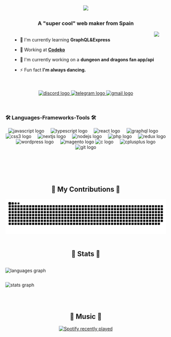 <h1 align="center">
    <img src="https://readme-typing-svg.herokuapp.com/?font=Righteous&size=35&center=true&vCenter=true&width=500&height=70&duration=4000&lines=Hi+There!+🤗;+I'm+Javier+Lorenzo!❤️;" />
</h1>
    <h3 align="center">A "super cool" web maker from Spain</h3>
<div style="display: flex; align-items: center; justify-content: center;">
  <div>  

  - 🌱 I'm currently learning **GraphQL&Express**

  - 🤵 Working at <a href="https://github.com/Codeko" target="_blank">**Codeko**</a>

  - 🚧 I'm currently working on a **dungeon and dragons fan app/api**

  - ⚡ Fun fact **I'm always dancing.**

  </div>
  <img height="150" src="https://media1.tenor.com/m/jRFZFVM8bY0AAAAC/frieren-sleeping-butterflies.gif" />
</div>
<br/>
<br/>
<div align="center">
  <a href="https://discordapp.com/users/darkmanice#0545" target="_blank">
    <img src="https://img.shields.io/static/v1?message=Discord&logo=discord&label=&color=7289DA&logoColor=white&labelColor=&style=for-the-badge" height="35" alt="discord logo"  />
  </a>
  <a href="https://t.me/javierlg2598" target="_blank">
    <img src="https://img.shields.io/static/v1?message=Telegram&logo=telegram&label=&color=2CA5E0&logoColor=white&labelColor=&style=for-the-badge" height="35" alt="telegram logo"  />
  </a>
    <a href="mailto:rd8614196@gmail.com" target="_blank">
    <img src="https://img.shields.io/badge/Gmail-333333?style=for-the-badge&logo=gmail&logoColor=red" height="35" alt="gmail logo" />
  </a>
</div>
<br/>
<br/>
<h3 align="left">🛠️ Languages-Frameworks-Tools 🛠️</h3>
<p align="center">
  <img src="https://cdn.jsdelivr.net/gh/devicons/devicon/icons/javascript/javascript-original.svg" height="30" alt="javascript logo" />
  <img width="12" />
  <img src="https://cdn.jsdelivr.net/gh/devicons/devicon/icons/typescript/typescript-original.svg" height="30" alt="typescript logo" />
  <img width="12" />
  <img src="https://cdn.jsdelivr.net/gh/devicons/devicon/icons/react/react-original.svg" height="30" alt="react logo" />
  <img width="12" />
  <img src="https://cdn.jsdelivr.net/gh/devicons/devicon/icons/graphql/graphql-plain.svg" height="30" alt="graphql logo" />
  <img width="12" />
  <img src="https://cdn.jsdelivr.net/gh/devicons/devicon/icons/css3/css3-original.svg" height="30" alt="css3 logo" />
  <img width="12" />
  <img src="https://cdn.jsdelivr.net/gh/devicons/devicon/icons/nextjs/nextjs-original.svg" height="30" alt="nextjs logo" />
  <img width="12" />
  <img src="https://cdn.jsdelivr.net/gh/devicons/devicon/icons/nodejs/nodejs-original.svg" height="30" alt="nodejs logo" />
  <img width="12" />
  <img src="https://cdn.jsdelivr.net/gh/devicons/devicon/icons/php/php-original.svg" height="30" alt="php logo" />
  <img width="12" />
  <img src="https://cdn.jsdelivr.net/gh/devicons/devicon/icons/redux/redux-original.svg" height="30" alt="redux logo" />
  <img width="12" />
  <img src="https://cdn.jsdelivr.net/gh/devicons/devicon/icons/wordpress/wordpress-original.svg" height="30" alt="wordpress logo" />
  <img width="12" />
  <img src="https://cdn.jsdelivr.net/gh/devicons/devicon/icons/magento/magento-original.svg" height="30" alt="magento logo" />
  <img src="https://cdn.jsdelivr.net/gh/devicons/devicon/icons/c/c-original.svg" height="30" alt="c logo" />
  <img width="12" />
  <img src="https://cdn.jsdelivr.net/gh/devicons/devicon/icons/cplusplus/cplusplus-original.svg" height="30" alt="cplusplus logo" />
  <img width="12" />
  <img src="https://cdn.jsdelivr.net/gh/devicons/devicon/icons/git/git-original.svg" height="30" alt="git logo" />
</p>
<br/>
<br/>

<br/>
<br/>
<div align="center">
  <h2>👾 My Contributions 👾</h2>
  <img src="https://raw.githubusercontent.com/darkmanice/darkmanice/output/snake.svg" alt="Snake animation" />
</div>
<br/>
<h2 align="center">🦄 Stats 🦄</h2>
<div style="display: flex; flex-wrap: wrap;">
  <p style="flex: 0 0 100%;"><img src="https://github-readme-stats.vercel.app/api/top-langs?username=darkmanice&locale=en&hide_title=false&layout=compact&card_width=320&langs_count=5&theme=dracula&hide_border=false" height="150" alt="languages graph"  /></p>
  <p style="flex: 0 0 100%;"><img src="https://github-readme-stats.vercel.app/api?username=darkmanice&hide_title=false&hide_rank=false&show_icons=true&include_all_commits=true&count_private=true&disable_animations=false&theme=dracula&locale=en&hide_border=false" height="150" alt="stats graph"  /></p>
</div>
<br/>
<br/>
<h2 align="center">🎵 Music 🎵</h2>
<div align="center">
  <a href="https://open.spotify.com/user/javierl2598">
    <img src="https://spotify-recently-played-readme.vercel.app/api?user=javierl2598&count=5&unique=true" alt="Spotify recently played"  />
  </a>
</div>
